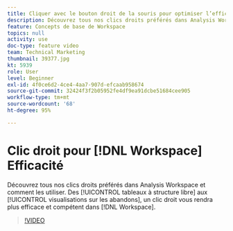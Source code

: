 ```yaml
---
title: Cliquer avec le bouton droit de la souris pour optimiser l’efficacité de Workspace
description: Découvrez tous nos clics droits préférés dans Analysis Workspace et comment les utiliser. Des tableaux à structure libre aux visualisations des abandons, un clic droit vous rendra plus efficace et plus compétent dans Workspace.
feature: Concepts de base de Workspace
topics: null
activity: use
doc-type: feature video
team: Technical Marketing
thumbnail: 39377.jpg
kt: 5939
role: User
level: Beginner
exl-id: 4f0ce6d2-4ce4-4aa7-907d-efcaab958674
source-git-commit: 32424f3f2b05952fe4df9ea91dcbe51684cee905
workflow-type: tm+mt
source-wordcount: '68'
ht-degree: 95%

---
```


# Clic droit pour [!DNL Workspace] Efficacité

Découvrez tous nos clics droits préférés dans Analysis Workspace et comment les utiliser. Des [!UICONTROL tableaux à structure libre] aux [!UICONTROL visualisations sur les abandons], un clic droit vous rendra plus efficace et compétent dans [!DNL Workspace].

>[!VIDEO](https://video.tv.adobe.com/v/39377/?quality=12&learn=on)
